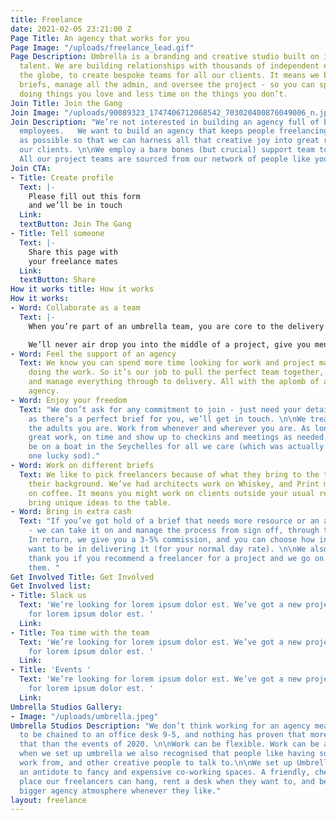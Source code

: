 ```yaml
---
title: Freelance
date: 2021-02-05 23:21:00 Z
Page Title: An agency that works for you
Page Image: "/uploads/freelance_lead.gif"
Page Description: Umbrella is a branding and creative studio built on independent
  talent. We are building relationships with thousands of independent experts across
  the globe, to create bespoke teams for all our clients. It means we bring in the
  briefs, manage all the admin, and oversee the project - so you can spend more time
  doing things you love and less time on the things you don’t.
Join Title: Join the Gang
Join Image: "/uploads/90089323_1747406712068542_703020400876049006_n.jpg"
Join Description: "We’re not interested in building an agency full of bored and overworked
  employees.   We want to build an agency that keeps people freelancing for as long
  as possible so that we can harness all that creative joy into great results for
  our clients. \n\nWe employ a bare bones (but crucial) support team to keep us operating.
  All our project teams are sourced from our network of people like you."
Join CTA:
- Title: Create profile
  Text: |-
    Please fill out this form
    and we’ll be in touch
  Link:
  textButton: Join The Gang
- Title: Tell someone
  Text: |-
    Share this page with
    your freelance mates
  Link:
  textButton: Share
How it works title: How it works
How it works:
- Word: Collaborate as a team
  Text: |-
    When you’re part of an umbrella team, you are core to the delivery of the project and a hugely important asset to our client. The clients will get to know you. The team will rely on you. And we will, hopefully, grow very fond of you.

    We’ll never air drop you into the middle of a project, give you menial tasks to deliver, and not remember your name!
- Word: Feel the support of an agency
  Text: We know you can spend more time looking for work and project managing it than
    doing the work. So it’s our job to pull the perfect team together, oversee concepts
    and manage everything through to delivery. All with the aplomb of a traditional
    agency.
- Word: Enjoy your freedom
  Text: "We don’t ask for any commitment to join - just need your details. As soon
    as there’s a perfect brief for you, we’ll get in touch. \n\nWe treat you like
    the adults you are. Work from whenever and wherever you are. As long as you deliver
    great work, on time and show up to checkins and meetings as needed, you could
    be on a boat in the Seychelles for all we care (which was actually the case for
    one lucky sod)."
- Word: Work on different briefs
  Text: We like to pick freelancers because of what they bring to the table, not just
    their background. We’ve had architects work on Whiskey, and Print makers work
    on coffee. It means you might work on clients outside your usual remit and hopefully
    bring unique ideas to the table.
- Word: Bring in extra cash
  Text: "If you’ve got hold of a brief that needs more resource or an agency delivery
    - we can take it on and manage the process from sign off, through to production.
    In return, we give you a 3-5% commission, and you can choose how involved you
    want to be in delivering it (for your normal day rate). \n\nWe also offer a £50
    thank you if you recommend a freelancer for a project and we go on to contract
    them. "
Get Involved Title: Get Involved
Get Involved list:
- Title: Slack us
  Text: 'We’re looking for lorem ipsum dolor est. We’ve got a new project. We’re looking
    for lorem ipsum dolor est. '
  Link:
- Title: Tea time with the team
  Text: 'We’re looking for lorem ipsum dolor est. We’ve got a new project. We’re looking
    for lorem ipsum dolor est. '
  Link:
- Title: 'Events '
  Text: 'We’re looking for lorem ipsum dolor est. We’ve got a new project. We’re looking
    for lorem ipsum dolor est. '
  Link:
Umbrella Studios Gallery:
- Image: "/uploads/umbrella.jpeg"
Umbrella Studios Description: "We don’t think working for an agency means you need
  to be chained to an office desk 9-5, and nothing has proven that more appropriately
  that than the events of 2020. \n\nWork can be flexible. Work can be anywhere. \n\nBut
  when we set up umbrella we also recognised that people like having somewhere to
  work from, and other creative people to talk to.\n\nWe set up Umbrella Studios as
  an antidote to fancy and expensive co-working spaces. A friendly, cheap and informal
  place our freelancers can hang, rent a desk when they want to, and be part of a
  bigger agency atmosphere whenever they like."
layout: freelance
---
```

